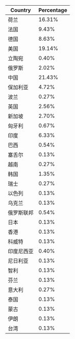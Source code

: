 | Country | Percentage |
| ------- | ---------- |
| 荷兰 | 16.31% |
| 法国 | 9.43% |
| 德国 | 8.63% |
| 美国 | 19.14% |
| 立陶宛 | 0.40% |
| 俄罗斯 | 2.02% |
| 中国 | 21.43% |
| 保加利亚 | 4.72% |
| 波兰 | 0.27% |
| 英国 | 2.56% |
| 新加坡 | 2.70% |
| 匈牙利 | 0.67% |
| 印度 | 6.33% |
| 巴西 | 0.54% |
| 塞舌尔 | 0.13% |
| 越南 | 0.27% |
| 韩国 | 1.35% |
| 瑞士 | 0.27% |
| 以色列 | 0.13% |
| 乌克兰 | 0.13% |
| 俄罗斯联邦 | 0.54% |
| 日本 | 0.13% |
| 香港 | 0.13% |
| 科威特 | 0.13% |
| 印度尼西亚 | 0.40% |
| 尼日利亚 | 0.13% |
| 智利 | 0.13% |
| 芬兰 | 0.13% |
| 意大利 | 0.27% |
| 泰国 | 0.13% |
| 蒙古 | 0.13% |
| 伊朗 | 0.13% |
| 台湾 | 0.13% |
